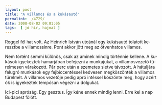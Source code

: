 ```yaml
---
layout: post
title: "A villamos és a kukásautó"
permalink:  /4729/ 
date: 2008-08-02 09:01:05
tags:  [ jó hír, hajnal ] 
---
```

<p class="MsoNormal"><span lang="HU" style="">Reggel fél hat volt. Az Heinrich István utcánál egy kukásautó tolatott keresztbe a villamossínre. Pont akkor jött meg az ötvenhatos villamos.<o:p></o:p></span></p> <p class="MsoNormal"><span lang="HU" style="">Nem történt semmi különös, csak az aminek mindig történnie kellene. A kukások igyekeztek hamarjában befejezni a munkájukat, a villamosvezető türelmesen várakozott. Pár perc után a szemetes sietve távozott. A hátuljára felugró munkások egy fejbiccentéssel kedvesen megköszönték a villamos türelmét. A villamos vezetője pedig apró intéssel köszönte meg, hogy azért ők is igyekeztek tempósan végezni a dolgukat.<o:p></o:p></span></p> <span lang="HU" >Ici-pici apróság. Egy gesztus. &Iacute;gy kéne ennek mindig lenni. Erre kel a nap Budapest fölött.</span>

&nbsp;

